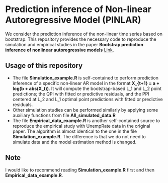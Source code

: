 # Prediction inference of Non-linear Autoregressive Model (PINLAR)
We consider the prediction inference of the non-linear time series based on bootstrap. This repository provides the necessary code to reproduce the simulation and empirical studies in the paper **Bootstrap prediction inference of nonlinear autoregressive models** [Link](https://onlinelibrary.wiley.com/doi/full/10.1111/jtsa.12739).

## Usage of this repository
- The file **Simulation_example.R** is self-contained to perform prediction inference of a specific non-linear AR model in the format **X_{t+1} = a + log(b + abs(X_t))**. It will compute the bootstrap-based L_1 and L_2 point predictions; the QPI with fitted or predictive residuals, and the PPI centered at L_2 and L_1 optimal point predictions with fitted or predictive residuals.
- Other simulation studies can be performed similarly by applying some auxiliary functions from file **All_simulated_data.R**
- The file **Empirical_data_example.R** is another self-contained source to reproduce the empirical study with UnempRate data in the original paper. The algorithm is almost identical to the one in the file **Simulation_example.R**. The difference is that we do not need to simulate data and the model estimation method is changed.

## Note
I would like to recommend reading **Simulation_example.R** first and then **Empirical_data_example.R**. 

